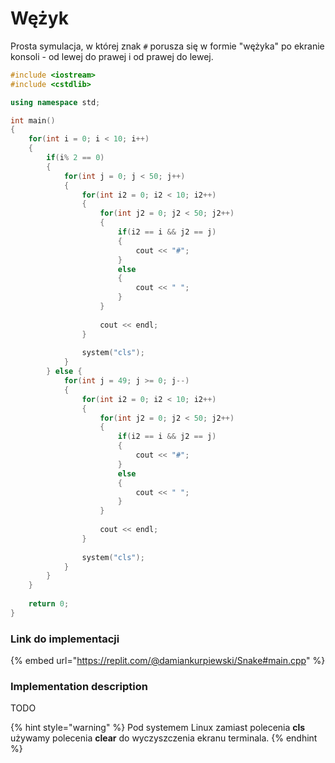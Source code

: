 # Wężyk

Prosta symulacja, w której znak `#` porusza się w formie "wężyka" po ekranie konsoli - od lewej do prawej i od prawej do lewej.

```cpp
#include <iostream>
#include <cstdlib>

using namespace std;

int main()
{
    for(int i = 0; i < 10; i++)
    {
        if(i% 2 == 0)
        {
            for(int j = 0; j < 50; j++)
            {
                for(int i2 = 0; i2 < 10; i2++)
                {
                    for(int j2 = 0; j2 < 50; j2++)
                    {
                        if(i2 == i && j2 == j)
                        {
                            cout << "#";
                        }
                        else
                        {
                            cout << " ";
                        }
                    }
					
                    cout << endl;
                }
				
                system("cls");
            }
        } else {
            for(int j = 49; j >= 0; j--)
            {
                for(int i2 = 0; i2 < 10; i2++)
                {
                    for(int j2 = 0; j2 < 50; j2++)
                    {
                        if(i2 == i && j2 == j)
                        {
                            cout << "#";
                        }
                        else
                        {
                            cout << " ";
                        }
                    }
					
                    cout << endl;
                }
				
                system("cls");
            }
        }
    }
	
    return 0;
}
```

### Link do implementacji

{% embed url="https://replit.com/@damiankurpiewski/Snake#main.cpp" %}

### Implementation description

TODO

{% hint style="warning" %}
Pod systemem Linux zamiast polecenia **cls** używamy polecenia **clear** do wyczyszczenia ekranu terminala.
{% endhint %}
